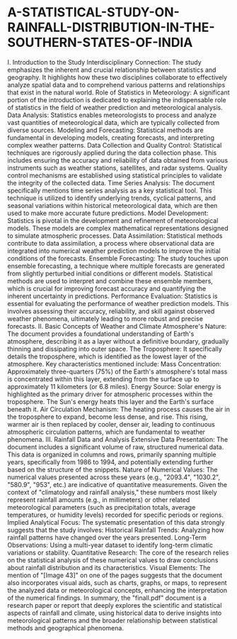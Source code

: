 # A-STATISTICAL-STUDY-ON-RAINFALL-DISTRIBUTION-IN-THE-SOUTHERN-STATES-OF-INDIA
I. Introduction to the Study
Interdisciplinary Connection: The study emphasizes the inherent and crucial relationship between statistics and geography. It highlights how these two disciplines collaborate to effectively analyze spatial data and to comprehend various patterns and relationships that exist in the natural world.
Role of Statistics in Meteorology: A significant portion of the introduction is dedicated to explaining the indispensable role of statistics in the field of weather prediction and meteorological analysis.
Data Analysis: Statistics enables meteorologists to process and analyze vast quantities of meteorological data, which are typically collected from diverse sources.
Modeling and Forecasting: Statistical methods are fundamental in developing models, creating forecasts, and interpreting complex weather patterns.
Data Collection and Quality Control: Statistical techniques are rigorously applied during the data collection phase. This includes ensuring the accuracy and reliability of data obtained from various instruments such as weather stations, satellites, and radar systems. Quality control mechanisms are established using statistical principles to validate the integrity of the collected data.
Time Series Analysis: The document specifically mentions time series analysis as a key statistical tool. This technique is utilized to identify underlying trends, cyclical patterns, and seasonal variations within historical meteorological data, which are then used to make more accurate future predictions.
Model Development: Statistics is pivotal in the development and refinement of meteorological models. These models are complex mathematical representations designed to simulate atmospheric processes.
Data Assimilation: Statistical methods contribute to data assimilation, a process where observational data are integrated into numerical weather prediction models to improve the initial conditions of the forecasts.
Ensemble Forecasting: The study touches upon ensemble forecasting, a technique where multiple forecasts are generated from slightly perturbed initial conditions or different models. Statistical methods are used to interpret and combine these ensemble members, which is crucial for improving forecast accuracy and quantifying the inherent uncertainty in predictions.
Performance Evaluation: Statistics is essential for evaluating the performance of weather prediction models. This involves assessing their accuracy, reliability, and skill against observed weather phenomena, ultimately leading to more robust and precise forecasts.
II. Basic Concepts of Weather and Climate
Atmosphere's Nature: The document provides a foundational understanding of Earth's atmosphere, describing it as a layer without a definitive boundary, gradually thinning and dissipating into outer space.
The Troposphere: It specifically details the troposphere, which is identified as the lowest layer of the atmosphere. Key characteristics mentioned include:
Mass Concentration: Approximately three-quarters (75%) of the Earth's atmosphere's total mass is concentrated within this layer, extending from the surface up to approximately 11 kilometers (or 6.8 miles).
Energy Source: Solar energy is highlighted as the primary driver for atmospheric processes within the troposphere. The Sun's energy heats this layer and the Earth's surface beneath it.
Air Circulation Mechanism: The heating process causes the air in the troposphere to expand, become less dense, and rise. This rising, warmer air is then replaced by cooler, denser air, leading to continuous atmospheric circulation patterns, which are fundamental to weather phenomena.
III. Rainfall Data and Analysis
Extensive Data Presentation: The document includes a significant volume of raw, structured numerical data. This data is organized in columns and rows, primarily spanning multiple years, specifically from 1986 to 1994, and potentially extending further based on the structure of the snippets.
Nature of Numerical Values: The numerical values presented across these years (e.g., "2093.4", "1030.2", "580.9", "953", etc.) are indicative of quantitative measurements. Given the context of "climatology and rainfall analysis," these numbers most likely represent rainfall amounts (e.g., in millimeters) or other related meteorological parameters (such as precipitation totals, average temperatures, or humidity levels) recorded for specific periods or regions.
Implied Analytical Focus: The systematic presentation of this data strongly suggests that the study involves:
Historical Rainfall Trends: Analyzing how rainfall patterns have changed over the years presented.
Long-Term Observations: Using a multi-year dataset to identify long-term climatic variations or stability.
Quantitative Research: The core of the research relies on the statistical analysis of these numerical values to draw conclusions about rainfall distribution and its characteristics.
Visual Elements: The mention of "[Image 43]" on one of the pages suggests that the document also incorporates visual aids, such as charts, graphs, or maps, to represent the analyzed data or meteorological concepts, enhancing the interpretation of the numerical findings.
In summary, the "finall.pdf" document is a research paper or report that deeply explores the scientific and statistical aspects of rainfall and climate, using historical data to derive insights into meteorological patterns and the broader relationship between statistical methods and geographical phenomena.
